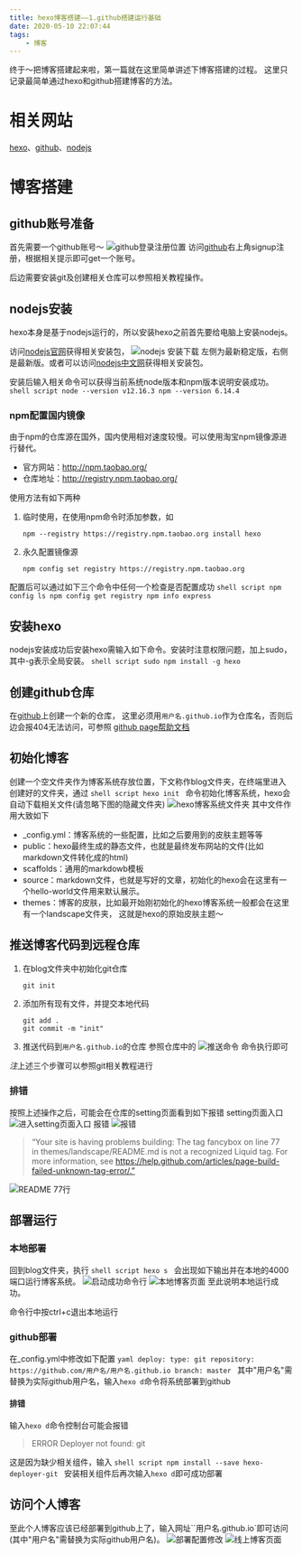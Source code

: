 ```yaml
---
title: hexo博客搭建——1.github搭建运行基础
date: 2020-05-10 22:07:44
tags:
    - 博客
---
```

终于～把博客搭建起来啦，第一篇就在这里简单讲述下博客搭建的过程。
这里只记录最简单通过hexo和github搭建博客的方法。

# 相关网站
[hexo](https://hexo.io/zh-cn/)、[github](https://github.com/)、[nodejs](https://nodejs.org/en/)

# 博客搭建
## github账号准备
首先需要一个github账号～
![github登录注册位置](./hexo博客搭建——1.github搭建运行基础/github登录注册位置.jpg)
访问[github](https://github.com/)右上角signup注册，根据相关提示即可get一个账号。

后边需要安装git及创建相关仓库可以参照相关教程操作。

## nodejs安装
hexo本身是基于nodejs运行的，所以安装hexo之前首先要给电脑上安装nodejs。

访问[nodejs官网](https://nodejs.org/en/)获得相关安装包，
![nodejs 安装下载](./hexo博客搭建——1.github搭建运行基础/nodejs%20安装下载.jpg)
左侧为最新稳定版，右侧是最新版。或者可以访问[nodejs中文网](http://nodejs.cn/download/)获得相关安装包。

安装后输入相关命令可以获得当前系统node版本和npm版本说明安装成功。
    ```shell script
    node --version
    v12.16.3
    npm --version
    6.14.4
    ```
### npm配置国内镜像
由于npm的仓库源在国外，国内使用相对速度较慢。可以使用淘宝npm镜像源进行替代。

- 官方网站：http://npm.taobao.org/
- 仓库地址：http://registry.npm.taobao.org/

使用方法有如下两种
1. 临时使用，在使用npm命令时添加参数，如
    ```shell script
    npm --registry https://registry.npm.taobao.org install hexo
    ```
2. 永久配置镜像源
    ```shell script
    npm config set registry https://registry.npm.taobao.org
    ```
配置后可以通过如下三个命令中任何一个检查是否配置成功
    ```shell script
    npm config ls
    npm config get registry
    npm info express
    ```

## 安装hexo
nodejs安装成功后安装hexo需输入如下命令。安装时注意权限问题，加上sudo，其中-g表示全局安装。
    ```shell script
    sudo npm install -g hexo
    ```

## 创建github仓库
在[github](https://github.com/)上创建一个新的仓库，
这里必须用`用户名.github.io`作为仓库名，否则后边会报404无法访问，可参照
[github page帮助文档](https://help.github.com/en/github/working-with-github-pages)


## 初始化博客
创建一个空文件夹作为博客系统存放位置，下文称作blog文件夹，在终端里进入创建好的文件夹，通过
    ```shell script
    hexo init
    ```
命令初始化博客系统，hexo会自动下载相关文件(请忽略下图的隐藏文件夹)
![hexo博客系统文件夹](hexo博客搭建——1.github搭建运行基础/hexo博客系统文件夹.jpg)
其中文件作用大致如下

- _config.yml：博客系统的一些配置，比如之后要用到的皮肤主题等等
- public：hexo最终生成的静态文件，也就是最终发布网站的文件(比如markdown文件转化成的html)
- scaffolds：通用的markdowb模板
- source：markdown文件，也就是写好的文章，初始化的hexo会在这里有一个hello-world文件用来默认展示。
- themes：博客的皮肤，比如最开始刚初始化的hexo博客系统一般都会在这里有一个landscape文件夹，
这就是hexo的原始皮肤主题～

## 推送博客代码到远程仓库
1. 在blog文件夹中初始化git仓库
    ```shell script
    git init
    ```
2. 添加所有现有文件，并提交本地代码
    ```shell script
    git add .
    git commit -m "init"
    ```
3. 推送代码到`用户名.github.io`的仓库
参照仓库中的
![推送命令](hexo博客搭建——1.github搭建运行基础/推送命令.jpg)
命令执行即可

*注*上述三个步骤可以参照git相关教程进行

### 排错
按照上述操作之后，可能会在仓库的setting页面看到如下报错
setting页面入口
![进入setting页面入口](hexo博客搭建——1.github搭建运行基础/进入setting页面入口.jpg)
报错
![报错](hexo博客搭建——1.github搭建运行基础/报错.png)
> “Your site is having problems building: The tag fancybox on line 77 in themes/landscape/README.md is not a recognized Liquid tag. For more information, see https://help.github.com/articles/page-build-failed-unknown-tag-error/.”

![README 77行](hexo博客搭建——1.github搭建运行基础/READ%20ME%2077行.jpg)

## 部署运行
### 本地部署
回到blog文件夹，执行
    ```shell script
    hexo s
    ```
会出现如下输出并在本地的4000端口运行博客系统。
![启动成功命令行](hexo博客搭建——1.github搭建运行基础/启动成功命令行.png)
![本地博客页面](hexo博客搭建——1.github搭建运行基础/本地博客页面.jpg)
至此说明本地运行成功。

命令行中按ctrl+c退出本地运行
### github部署
在_config.yml中修改如下配置
    ```yaml
    deploy:
      type: git
      repository: https://github.com/用户名/用户名.github.io
      branch: master
    ```
其中"用户名"需替换为实际github用户名，输入`hexo d`命令将系统部署到github
#### 排错
输入`hexo d`命令控制台可能会报错
> ERROR Deployer not found: git

这是因为缺少相关组件，输入
    ```shell script
    npm install --save hexo-deployer-git
    ```
安装相关组件后再次输入`hexo d`即可成功部署

## 访问个人博客
至此个人博客应该已经部署到github上了，输入网址``用户名.github.io`即可访问(其中"用户名"需替换为实际github用户名)。
![部署配置修改](hexo博客搭建——1.github搭建运行基础/部署配置修改.jpg)
![线上博客页面](hexo博客搭建——1.github搭建运行基础/线上博客页面.jpg)